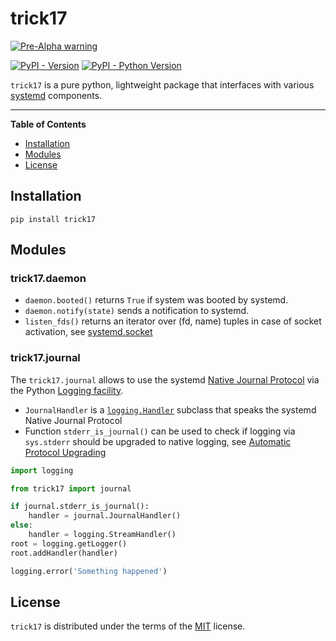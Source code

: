 # trick17

[![Pre-Alpha warning](https://img.shields.io/badge/warning-Pre--Alpha%20code-red)]()

[![PyPI - Version](https://img.shields.io/pypi/v/trick17.svg)](https://pypi.org/project/trick17)
[![PyPI - Python Version](https://img.shields.io/pypi/pyversions/trick17.svg)](https://pypi.org/project/trick17)

`trick17` is a pure python, lightweight package that interfaces with various [systemd](https://systemd.io) components.

-----

**Table of Contents**

- [Installation](#installation)
- [Modules](#modules)
- [License](#license)

## Installation

```console
pip install trick17
```

## Modules

### trick17.daemon

- `daemon.booted()` returns `True` if system was booted by systemd.
- `daemon.notify(state)` sends a notification to systemd.
- `listen_fds()` returns an iterator over (fd, name) tuples in case of socket activation,
  see [systemd.socket](https://www.freedesktop.org/software/systemd/man/systemd.socket.html)

### trick17.journal

The `trick17.journal` allows to use the systemd [Native Journal Protocol](https://systemd.io/JOURNAL_NATIVE_PROTOCOL/) via the Python [Logging facility](https://docs.python.org/3/library/logging.html).

- `JournalHandler` is a [`logging.Handler`](https://docs.python.org/3/library/logging.html#logging.Handler) subclass that speaks the systemd Native Journal Protocol
- Function `stderr_is_journal()` can be used to check if logging via `sys.stderr` should be upgraded to native logging, see [Automatic Protocol Upgrading](https://systemd.io/JOURNAL_NATIVE_PROTOCOL/#automatic-protocol-upgrading)

```python
import logging

from trick17 import journal

if journal.stderr_is_journal():
    handler = journal.JournalHandler()
else:
    handler = logging.StreamHandler()
root = logging.getLogger()
root.addHandler(handler)

logging.error('Something happened')
```

## License

`trick17` is distributed under the terms of the [MIT](https://spdx.org/licenses/MIT.html) license.
